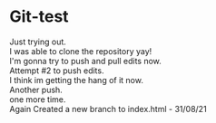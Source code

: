 # Git-test
Just trying out.\
I was able to clone the repository yay!\
I'm gonna try to push and pull edits now.\
Attempt #2 to push edits.\
I think im getting the hang of it now.\
Another push.\
one more time.<br/>
Again
Created a new branch to index.html - 31/08/21